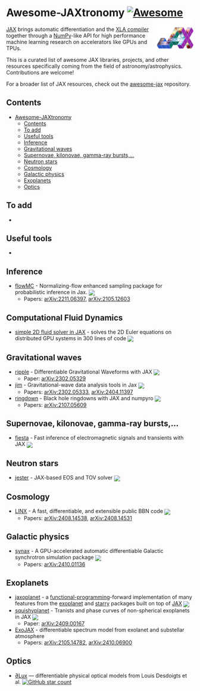 <!--lint ignore double-link-->
# Awesome-JAXtronomy [![Awesome](https://awesome.re/badge.svg)](https://awesome.re)[<img src="./jaxtronomy_log.png" alt="JAXtronomy Logo" align="right" height="100">](https://github.com/JAXtronomy)

<!--lint ignore double-link-->
[JAX](https://github.com/google/jax) brings automatic differentiation and the [XLA compiler](https://www.tensorflow.org/xla) together through a [NumPy](https://numpy.org/)-like API for high performance machine learning research on accelerators like GPUs and TPUs.
<!--lint enable double-link-->

This is a curated list of awesome JAX libraries, projects, and other resources specifically coming from the field of astronomy/astrophysics. Contributions are welcome!

For a broader list of JAX resources, check out the [awesome-jax](https://github.com/n2cholas/awesome-jax) repository.

## Contents

- [Awesome-JAXtronomy ](#awesome-jaxtronomy-)
  - [Contents](#contents)
  - [To add](#to-add)
  - [Useful tools](#useful-tools)
  - [Inference](#inference)
  - [Gravitational waves](#gravitational-waves)
  - [Supernovae, kilonovae, gamma-ray bursts,...](#supernovae-kilonovae-gamma-ray-bursts)
  - [Neutron stars](#neutron-stars)
  - [Cosmology](#cosmology)
  - [Galactic physics](#galaxy)
  - [Exoplanets](#exoplanets)
  - [Optics](#optics)

<a name="to-add" />

## To add

- 

<a name="useful-tools" />

## Useful tools

- 

<a name="inference" />

## Inference

- [flowMC](https://github.com/kazewong/flowMC) - Normalizing-flow enhanced sampling package for probabilistic inference in Jax. <img src="https://img.shields.io/github/stars/kazewong/flowMC?style=social" align="center">
    - Papers: [arXiv:2211.06397](https://arxiv.org/abs/2211.06397), [arXiv:2105.12603](https://arxiv.org/abs/2105.12603)

<a name="gravitational-waves" />

## Computational Fluid Dynamics

- [simple 2D fluid solver in JAX](https://github.com/pmocz/jax-euler-benchmarks) - solves the 2D Euler equations on distributed GPU systems in 300 lines of code <img src="https://img.shields.io/github/stars/pmocz/jax-euler-benchmarks?style=social" align="center">

## Gravitational waves

- [ripple](https://github.com/tedwards2412/ripple) - Differentiable Gravitational Waveforms with JAX <img src="https://img.shields.io/github/stars/tedwards2412/ripple?style=social" align="center">
    - Paper: [arXiv:2302.05329](https://arxiv.org/abs/2302.05329)
- [jim](https://github.com/kazewong/jim) - Gravitational-wave data analysis tools in Jax <img src="https://img.shields.io/github/stars/kazewong/jim?style=social" align="center">
    - Papers: [arXiv:2302.05333](https://arxiv.org/abs/2302.05333), [arXiv:2404.11397](https://arxiv.org/abs/2404.11397)
- [ringdown](https://github.com/maxisi/ringdown/tree/main) - Black hole ringdowns with JAX and numpyro <img src="https://img.shields.io/github/stars/maxisi/ringdown?style=social" align="center">
    - Papers: [arXiv:2107.05609](https://arxiv.org/abs/2107.05609)

<a name="supernovae-etc" />

## Supernovae, kilonovae, gamma-ray bursts,...

- [fiesta](https://github.com/ThibeauWouters/fiesta) - Fast inference of electromagnetic signals and transients with JAX <img src="https://img.shields.io/github/stars/ThibeauWouters/fiesta?style=social" align="center">

<a name="neutron-stars" />

## Neutron stars

- [jester](https://github.com/tsunhopang/jester) - JAX-based EOS and TOV solver <img src="https://img.shields.io/github/stars/tsunhopang/jester?style=social" align="center">

<a name="cosmology" />

## Cosmology

- [LINX](https://github.com/cgiovanetti/LINX) - A fast, differentiable, and extensible public BBN code <img src="https://img.shields.io/github/stars/cgiovanetti/LINX?style=social" align="center">
    - Papers: [arXiv:2408.14538](https://arxiv.org/abs/2408.14538), [arXiv:2408.14531](https://arxiv.org/abs/2408.14531)

<a name="galaxy" />

## Galactic physics

- [synax](https://github.com/dkn16/Synax) - A GPU-accelerated automatic differentiable Galactic synchrotron simulation package <img src="https://img.shields.io/github/stars/dkn16/Synax?style=social" align="center">
    - Papers: [arXiv:2410.01136](https://arxiv.org/abs/2410.01136)

<a name="exoplanets" />

## Exoplanets

- [jaxoplanet](https://github.com/exoplanet-dev/jaxoplanet) - a
[functional-programming](https://en.wikipedia.org/wiki/Functional_programming)-forward
implementation of many features from the
[exoplanet](https://docs.exoplanet.codes/en/latest/) and
[starry](https://starry.readthedocs.io/en/latest/) packages built on top of
[JAX](https://jax.readthedocs.io/en/latest/) <img src="https://img.shields.io/github/stars/exoplanet-dev/jaxoplanet?style=social" align="center">
- [squishyplanet](https://github.com/ben-cassese/squishyplanet) - Tranists and phase curves of non-spherical exoplanets in JAX <img src="https://img.shields.io/github/stars/ben-cassese/squishyplanet?style=social" align="center">
    - Paper: [arXiv:2409.00167](https://arxiv.org/abs/2409.00167)
- [ExoJAX](https://github.com/HajimeKawahara/exojax) - differentiable spectrum model from exolanet and substellar atmosphere 
    - Papers: [arXiv:2105.14782](https://arxiv.org/abs/2105.14782), [arXiv:2410.06900](https://arxiv.org/abs/2410.06900)

<a name="optics" />

## Optics

 - [∂Lux](https://louisdesdoigts.github.io/dLux/) — differentiable physical optical models from Louis Desdoigts et al. [![GitHub star count](https://img.shields.io/github/stars/louisDesdoigts/dlux?style=social)](https://github.com/louisDesdoigts/dlux)
